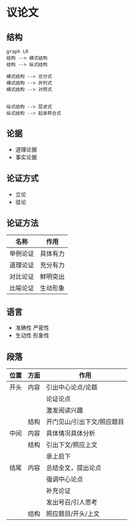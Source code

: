 # 议论文

## 结构

```mermaid
graph LR
结构 --> 横式结构
结构 --> 纵式结构

横式结构 --> 总分式
横式结构 --> 并列式
横式结构 --> 对照式


纵式结构 --> 层进式
纵式结构 --> 起承转合式
```

## 论据

- 道理论据
- 事实论据

## 论证方式

- 立论
- 驳论

## 论证方法

|名称|作用|
|-|-|
|举例论证|具体有力|
|道理论证|充分有力|
|对比论证|鲜明突出|
|比喻论证|生动形象|

## 语言

- 准确性 严密性
- 生动性 形象性

## 段落

|位置|方面|作用|
|-|-|-|
|开头|内容|引出中心论点/论题|
|||论证论点|
|||激发阅读兴趣|
||结构|开门见山/引出下文/照应题目|
|中间|内容|具体情况具体分析|
||结构|引出下文/照应上文|
|||承上启下|
|结尾|内容|总结全文，提出论点|
|||强调中心论点|
|||补充论证|
|||发出号召/引人思考|
||结构|照应题目/开头/上文|

